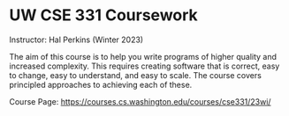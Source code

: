 # UW CSE 331 Coursework

Instructor: Hal Perkins (Winter 2023)

The aim of this course is to help you write programs of higher quality and increased complexity.
This requires creating software that is correct, easy to change, easy to understand, and easy to scale.
The course covers principled approaches to achieving each of these.

Course Page: https://courses.cs.washington.edu/courses/cse331/23wi/
